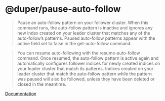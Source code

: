 # @duper/pause-auto-follow

> Pause an auto-follow pattern on your follower cluster. When this command runs, the auto-follow pattern is inactive and ignores any new index created on your leader cluster that matches any of the auto-follow’s patterns. Paused auto-follow patterns appear with the active field set to false in the get-auto-follow command.

> You can resume auto-following with the resume-auto-follow command. Once resumed, the auto-follow pattern is active again and automatically configures follower indices for newly created indices on your leader cluster that match its patterns. Indices created on your leader cluster that match the auto-follow pattern while the pattern was paused will also be followed, unless they have been deleted or closed in the meantime.

[Documentation](https://nylon22.github.io/duper/commands/pause-auto-follow/)
